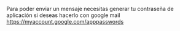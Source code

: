 Para poder enviar un mensaje necesitas generar tu contraseña de aplicación si deseas hacerlo con google mail
https://myaccount.google.com/apppasswords
